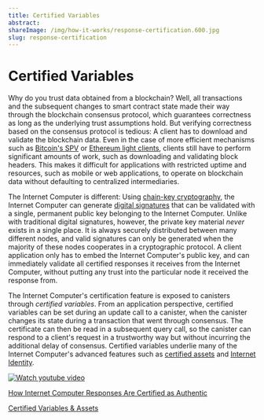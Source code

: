 ```yaml
---
title: Certified Variables
abstract: 
shareImage: /img/how-it-works/response-certification.600.jpg
slug: response-certification
---
```


# Certified Variables

Why do you trust data obtained from a blockchain? Well, all transactions and the subsequent changes to smart contract state made their way through the blockchain consensus protocol, which guarantees correctness as long as the underlying trust assumptions hold. But verifying correctness based on the consensus protocol is tedious: A client has to download and validate the blockchain data. Even in the case of more efficient mechanisms such as [Bitcoin's SPV](https://en.bitcoinwiki.org/wiki/Simplified_Payment_Verification) or [Ethereum light clients](https://geth.ethereum.org/docs/interface/les), clients still have to perform significant amounts of work, such as downloading and validating block headers. This makes it difficult for applications with restricted uptime and resources, such as mobile or web applications, to operate on blockchain data without defaulting to centralized intermediaries.

The Internet Computer is different: Using [chain-key cryptography](/how-it-works/chain-key-technology), the Internet Computer can generate [digital signatures](https://en.wikipedia.org/wiki/Digital_signature) that can be validated with a single, permanent public key belonging to the Internet Computer. Unlike with traditional digital signatures, however, the private key material *never* exists in a single place. It is always securely distributed between many different nodes, and valid signatures can only be generated when the majority of these nodes cooperates in a cryptographic protocol. A client application only has to embed the Internet Computer's public key, and can immediately validate all certified responses it receives from the Internet Computer, without putting any trust into the particular node it received the response from.

The Internet Computer's certification feature is exposed to canisters through *certified variables*. From an application perspective, certified variables can be set during an update call to a canister, when the canister changes its state during a transaction that went through consensus. The certificate can then be read in a subsequent query call, so the canister can respond to a client's request in a trustworthy way but without incurring the additional delay of consensus. Certified variables underlie many of the Internet Computer's advanced features such as [certified assets](/how-it-works/asset-certification/) and [Internet Identity](/how-it-works/web-authentication-identity/).

[![Watch youtube video](https://i.ytimg.com/vi/3mZHEfICi_U/maxresdefault.jpg)](https://www.youtube.com/watch?v=3mZHEfICi_U)

[How Internet Computer Responses Are Certified as Authentic](https://medium.com/dfinity/how-internet-computer-responses-are-certified-as-authentic-2ff1bb1ea659?)

[Certified Variables & Assets](https://assets.ctfassets.net/ywqk17d3hsnp/7AaD21HKM8kV3GguC8qWB4/5023bc305edb6fa3bd4aa593e72335c2/2021-06-10_Certified_variables_and_assets__1_.pdf)
